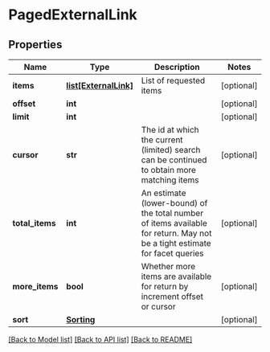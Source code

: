 # PagedExternalLink

## Properties
Name | Type | Description | Notes
------------ | ------------- | ------------- | -------------
**items** | [**list[ExternalLink]**](ExternalLink.md) | List of requested items | [optional] 
**offset** | **int** |  | [optional] 
**limit** | **int** |  | [optional] 
**cursor** | **str** | The id at which the current (limited) search can be continued to obtain more matching items | [optional] 
**total_items** | **int** | An estimate (lower-bound) of the total number of items available for return.  May not be a tight estimate for facet queries | [optional] 
**more_items** | **bool** | Whether more items are available for return by increment offset or cursor | [optional] 
**sort** | [**Sorting**](Sorting.md) |  | [optional] 

[[Back to Model list]](../README.md#documentation-for-models) [[Back to API list]](../README.md#documentation-for-api-endpoints) [[Back to README]](../README.md)



